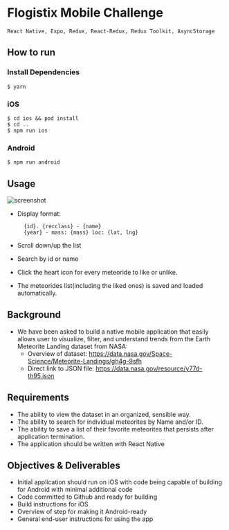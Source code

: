# Flogistix Mobile Challenge

```
React Native, Expo, Redux, React-Redux, Redux Toolkit, AsyncStorage
```
## How to run

### Install Dependencies

```
$ yarn
```

### iOS

```
$ cd ios && pod install
$ cd ..
$ npm run ios
```

### Android

```
$ npm run android
```

## Usage
![screenshot](https://i.ibb.co/k11Bqyw/Screen-Shot-2021-09-21-at-10-11-32-AM.png)
- Display format: 

  ```
    {id}. {recclass} - {name}
    {year} - mass: {mass} loc: {lat, lng}
  ```
- Scroll down/up the list
- Search by id or name
- Click the heart icon for every meteoride to like or unlike.
- The meteorides list(including the liked ones) is saved and loaded automatically. 
  
## Background
* We have been asked to build a native mobile application that easily allows user to visualize, filter, and understand trends from the Earth Meteorite Landing dataset from NASA:
  * Overview of dataset: https://data.nasa.gov/Space-Science/Meteorite-Landings/gh4g-9sfh
  * Direct link to JSON file: https://data.nasa.gov/resource/y77d-th95.json

## Requirements
* The ability to view the dataset in an organized, sensible way.
* The ability to search for individual meteorites by Name and/or ID.
* The ability to save a list of their favorite meteorites that persists after application termination.
* The application should be written with React Native

## Objectives & Deliverables
* Initial application should run on iOS with code being capable of building for Android with minimal additional code
* Code committed to Github and ready for building
* Build instructions for iOS
* Overview of step for making it Android-ready
* General end-user instructions for using the app 